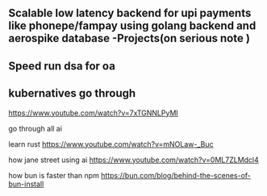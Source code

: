## Scalable low latency backend for upi payments like phonepe/fampay using golang backend and aerospike database  -Projects(on serious note )

## Speed run dsa for oa

## kubernatives go through 

 https://www.youtube.com/watch?v=7xTGNNLPyMI



 go through all ai 

 learn rust 
 https://www.youtube.com/watch?v=mNOLaw-_Buc

how jane street using ai 
 https://www.youtube.com/watch?v=0ML7ZLMdcl4


how bun is faster than npm
https://bun.com/blog/behind-the-scenes-of-bun-install

 

